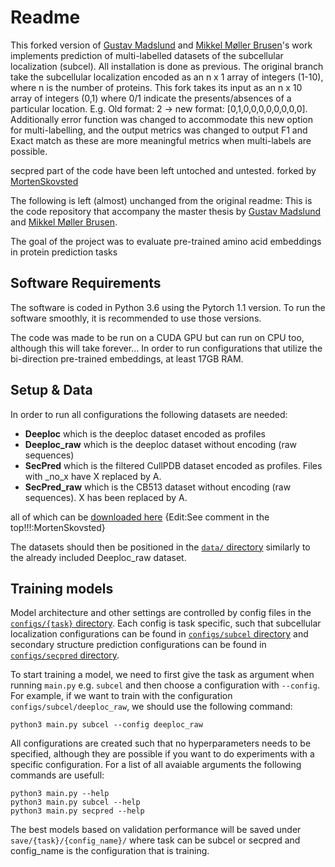 # Readme

This forked version of [Gustav Madslund](https://github.com/gustavmadslund) and [Mikkel Møller Brusen](https://github.com/mikkelbrusen)'s work implements prediction of multi-labelled datasets of the subcellular localization (subcel). All installation is done as previous. The original branch take the subcellular localization encoded as an n x 1 array of integers (1-10), where n is the number of proteins. This fork takes its input as an n x 10 array of integers (0,1) where 0/1 indicate the presents/absences of a particular location. E.g. Old format: 2 -> new format: [0,1,0,0,0,0,0,0,0,0].
Additionally error function was changed to accommodate this new option for multi-labelling, and the output metrics was changed to output F1 and Exact match as these are more meaningful metrics when multi-labels are possible.

secpred part of the code have been left untoched and untested.
forked by [MortenSkovsted](https://github.com/MortenSkovsted)

The following is left (almost) unchanged from the original readme:
This is the code repository that accompany the master thesis by [Gustav Madslund](https://github.com/gustavmadslund) and [Mikkel Møller Brusen](https://github.com/mikkelbrusen).

The goal of the project was to evaluate pre-trained amino acid embeddings in protein prediction tasks



## Software Requirements

The software is coded in Python 3.6 using the Pytorch 1.1 version. 
To run the software smoothly, it is recommended to use those versions.

The code was made to be run on a CUDA GPU but can run on CPU too, although this will take forever... 
In order to run configurations that utilize the bi-direction pre-trained embeddings, at least 17GB RAM.

## Setup & Data

In order to run all configurations the following datasets are needed:

+ **Deeploc** which is the deeploc dataset encoded as profiles
+ **Deeploc_raw** which is the deeploc dataset without encoding (raw sequences)
+ **SecPred** which is the filtered CullPDB dataset encoded as profiles. Files with _no_x have X replaced by A.   
+ **SecPred_raw** which is the CB513 dataset without encoding (raw sequences). X has been replaced by A.

all of which can be [downloaded here](https://drive.google.com/drive/folders/1-qPOetLSYrrlFvcjmt2lSAwKoR-_AXFm?usp=sharing)
{Edit:See comment in the top!!!:MortenSkovsted}

The datasets should then be positioned in the [`data/` directory](data/) similarly to the already included Deeploc_raw dataset.

## Training models

Model architecture and other settings are controlled by config files in the [`configs/{task}` directory](configs/). Each config is task specific, such that subcellular localization configurations can be found in [`configs/subcel` directory](configs/subcel/) and secondary structure prediction configurations can be found in [`configs/secpred` directory](configs/secpred/).

To start training a model, we need to first give the task as argument when running `main.py` e.g. `subcel` and then choose a configuration with `--config`. For example, if we want to train with the configuration `configs/subcel/deeploc_raw`, we should use the following command:

    python3 main.py subcel --config deeploc_raw

All configurations are created such that no hyperparameters needs to be specified, although they are possible if you want to do experiments with a specific configuration. For a list of all avaiable arguments the following commands are usefull:

    python3 main.py --help
    python3 main.py subcel --help
    python3 main.py secpred --help

The best models based on validation performance will be saved under `save/{task}/{config_name}/` where task can be subcel or secpred and config_name is the configuration that is training.
